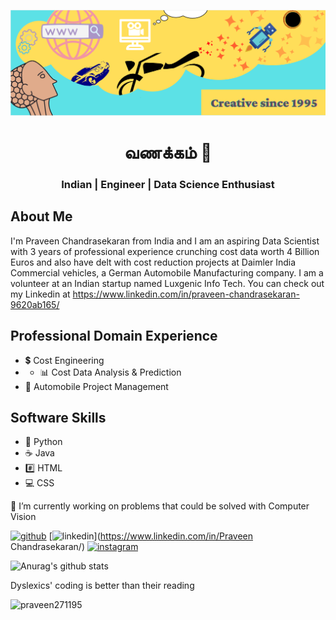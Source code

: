 ![Data Science and Engineering](https://github.com/Praveen271195/Praveen271195/blob/main/My%20banner.PNG)

<h1 align="center">வணக்கம் 🙏</h1>
<h3 align="center">Indian | Engineer | Data Science Enthusiast</h3>

## About Me

I'm Praveen Chandrasekaran from India and I am an aspiring Data Scientist with 3 years of professional experience crunching cost data worth 4 Billion Euros and also have delt with cost reduction projects at Daimler India Commercial vehicles, a German Automobile Manufacturing company. I am a volunteer at an Indian startup named Luxgenic Info Tech. You can check out my Linkedin at https://www.linkedin.com/in/praveen-chandrasekaran-9620ab165/

## Professional Domain Experience

- 💲 Cost Engineering
- - 📊 Cost Data Analysis & Prediction
- 🚛 Automobile Project Management

## Software Skills

- 🐍 Python 
- ☕ Java
- #️⃣ HTML 
- 💻 CSS

🎯 I’m currently working on problems that could be solved with Computer Vision 

[<img src='https://cdn.jsdelivr.net/npm/simple-icons@3.0.1/icons/github.svg' alt='github' height='40'>](https://github.com/Praveen271195)  [<img src='https://cdn.jsdelivr.net/npm/simple-icons@3.0.1/icons/linkedin.svg' alt='linkedin' height='40'>](https://www.linkedin.com/in/Praveen Chandrasekaran/)  [<img src='https://cdn.jsdelivr.net/npm/simple-icons@3.0.1/icons/instagram.svg' alt='instagram' height='40'>](https://www.instagram.com/chandrasekaran_praveen/)  

![Anurag's github stats](https://github-readme-stats.vercel.app/api?username=Praveen271195)

 Dyslexics' coding is better than their reading 

<p align="left"> <img src="https://komarev.com/ghpvc/?username=praveen271195&label=Profile%20views&color=0e75b6&style=flat" alt="praveen271195" /> </p>
